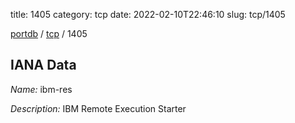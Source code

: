 title: 1405
category: tcp
date: 2022-02-10T22:46:10
slug: tcp/1405

[portdb](/) / [tcp](/category/tcp.html) / 1405


## IANA Data

_Name:_ ibm-res

_Description:_ IBM Remote Execution Starter


